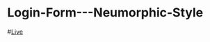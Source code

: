 # Login-Form---Neumorphic-Style
#[Live](https://sunjid-git.github.io/Login-Form-Neumorphic-Design/)
